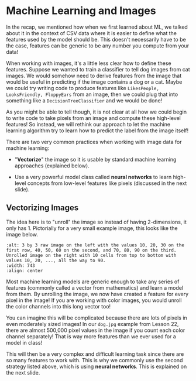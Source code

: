 # Machine Learning and Images

In the recap, we mentioned how when we first learned about ML, we talked about it in the context of CSV data where it is easier to define what the features used by the model should be. This doesn't necessarily have to be the case, features can be generic to be any number you compute from your data!  

When working with images, it's a little less clear how to define these features. Suppose we wanted to train a classifier to tell dog images from cat images. We would somehow need to derive features from the image that would be useful in predicting if the image contains a dog or a cat. Maybe we could try writing code to produce features like `LikesPeople, LooksFriendly, FloppyEars` from an image, then we could plug that into something like a `DecisionTreeClassifier` and we would be done!  

As you might be able to tell though, it is not clear at all how we could begin to write code to take pixels from an image and compute these high-level features! So instead, we will rethink our approach to let the machine learning algorithm try to learn how to predict the label from the image itself!  

There are two very common practices when working with image data for machine learning:  

-  "**Vectorize**" the image so it is usable by standard machine learning approaches (explained below).  

-  Use a very powerful model class called **neural networks** to learn high-level concepts from low-level features like pixels (discussed in the next slide).  


##  Vectorizing Images  

The idea here is to "unroll" the image so instead of having 2-dimensions, it only has 1. Pictorially for a very small example image, this looks like the image below.  

```{image} https://static.us.edusercontent.com/files/eFfUjOrUcEN3ZRAUJSQAzgpL
:alt: 3 by 3 raw image on the left with the values 10, 20, 30 on the first row, 40, 50, 60 on the second, and 70, 80, 90 on the third. Unrolled image on the right with 10 cells from top to bottom with values 10, 20, ..., all the way to 90.
:width: 743
:align: center
```

Most machine learning models are generic enough to take any series of features (commonly called a vector from mathematics) and learn a model from them. By unrolling the image, we now have created a feature for every pixel in the image! If you are working with color images, you would unroll the color channels into this long vector too!  

You can imagine this will be complicated because there are lots of pixels in even moderately sized images! In our `dog.jpg` example from Lesson 22, there are almost 500,000 pixel values in the image if you count each color channel separately! That is way more features than we ever used for a model in class!  

This will then be a very complex and difficult learning task since there are so many features to work with. This is why we commonly use the second strategy listed above, which is using **neural networks**. This is explained on the next slide.  

